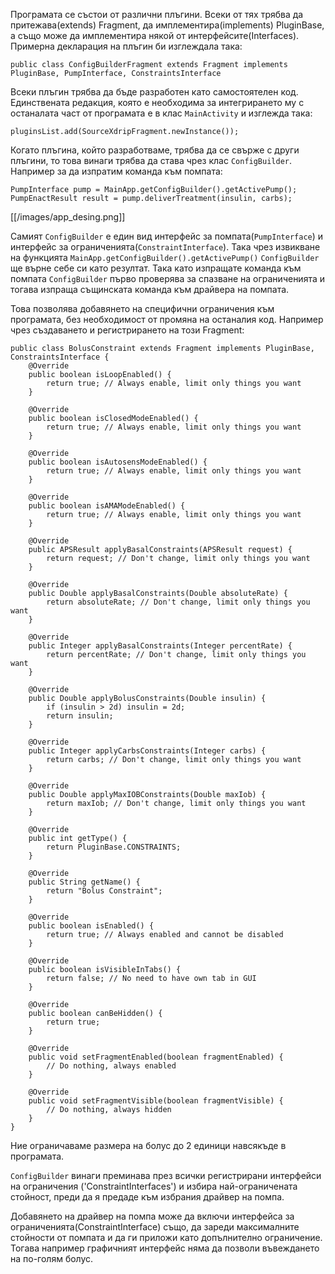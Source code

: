 Програмата се състои от различни плъгини. Всеки от тях трябва да притежава(extends) Fragment, да имплементира(implements) PluginBase, а също може да имплементира някой от интерфейсите(Interfaces). Примерна декларация на плъгин би изглеждала така: 

`public class ConfigBuilderFragment extends Fragment implements PluginBase, PumpInterface, ConstraintsInterface`

Всеки плъгин трябва да бъде разработен като самостоятелен код. Единствената редакция, която е необходима за интегрирането му с останалата част от програмата е в клас `MainActivity` и изглежда така:

`pluginsList.add(SourceXdripFragment.newInstance());`

Когато плъгина, който разработваме, трябва да се свърже с други плъгини, то това винаги трябва да става чрез клас `ConfigBuilder`. Например за да изпратим команда към помпата: 

```
PumpInterface pump = MainApp.getConfigBuilder().getActivePump();
PumpEnactResult result = pump.deliverTreatment(insulin, carbs);
```

[[/images/app_desing.png]]

Самият `ConfigBuilder` е един вид интерфейс за помпата(`PumpInterface`) и интерфейс за ограниченията(`ConstraintInterface`). Така чрез извикване на функцията `MainApp.getConfigBuilder().getActivePump()` `ConfigBuilder` ще върне себе си като резултат. Така като изпращате команда към помпата `ConfigBuilder` първо проверява за спазване на ограниченията и тогава изпраща същинската команда към драйвера на помпата.

Това позволява добавянето на специфични ограничения към програмата, без необходимост от промяна на останалия код. Например чрез създаването и регистрирането на този Fragment:

```
public class BolusConstraint extends Fragment implements PluginBase, ConstraintsInterface {
    @Override
    public boolean isLoopEnabled() {
        return true; // Always enable, limit only things you want
    }

    @Override
    public boolean isClosedModeEnabled() {
        return true; // Always enable, limit only things you want
    }

    @Override
    public boolean isAutosensModeEnabled() {
        return true; // Always enable, limit only things you want
    }

    @Override
    public boolean isAMAModeEnabled() {
        return true; // Always enable, limit only things you want
    }

    @Override
    public APSResult applyBasalConstraints(APSResult request) {
        return request; // Don't change, limit only things you want
    }

    @Override
    public Double applyBasalConstraints(Double absoluteRate) {
        return absoluteRate; // Don't change, limit only things you want
    }

    @Override
    public Integer applyBasalConstraints(Integer percentRate) {
        return percentRate; // Don't change, limit only things you want
    }

    @Override
    public Double applyBolusConstraints(Double insulin) {
        if (insulin > 2d) insulin = 2d;
        return insulin;
    }

    @Override
    public Integer applyCarbsConstraints(Integer carbs) {
        return carbs; // Don't change, limit only things you want
    }

    @Override
    public Double applyMaxIOBConstraints(Double maxIob) {
        return maxIob; // Don't change, limit only things you want
    }

    @Override
    public int getType() {
        return PluginBase.CONSTRAINTS;
    }

    @Override
    public String getName() {
        return "Bolus Constraint";
    }

    @Override
    public boolean isEnabled() {
        return true; // Always enabled and cannot be disabled
    }

    @Override
    public boolean isVisibleInTabs() {
        return false; // No need to have own tab in GUI
    }

    @Override
    public boolean canBeHidden() {
        return true;
    }

    @Override
    public void setFragmentEnabled(boolean fragmentEnabled) {
        // Do nothing, always enabled
    }

    @Override
    public void setFragmentVisible(boolean fragmentVisible) {
        // Do nothing, always hidden
    }
}
```
Ние ограничаваме размера на болус до 2 единици навсякъде в програмата.

`ConfigBuilder` винаги преминава през всички регистрирани интерфейси на ограничения ('ConstraintInterfaces') и избира най-ограничената стойност, преди да я предаде към  избрания драйвер на помпа.

Добавянето на драйвер на помпа може да включи интерфейса за ограниченията(ConstraintInterface) също, да зареди максималните стойности от помпата и да ги приложи като допълнително ограничение. Тогава например графичният интерфейс няма да позволи въвеждането на по-голям болус.
